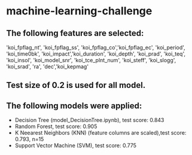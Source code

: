 # machine-learning-challenge

## The following features are selected:
'koi_fpflag_nt', 'koi_fpflag_ss', 'koi_fpflag_co','koi_fpflag_ec', 'koi_period', 'koi_time0bk', 'koi_impact','koi_duration', 'koi_depth', 'koi_prad', 'koi_teq', 'koi_insol', 'koi_model_snr', 'koi_tce_plnt_num', 'koi_steff',  'koi_slogg', 'koi_srad',  'ra', 'dec','koi_kepmag'
## Test size of 0.2 is used for all model.
## The following models were applied:
- Decision Tree (model_DecisionTree.ipynb), test score: 0.843
- Random Forest, test score: 0.905
- K Neearest Neighbors (KNN) (feature columns are scaled),test score: 0.793, n=15
- Support Vector Machine (SVM), test score: 0.775
